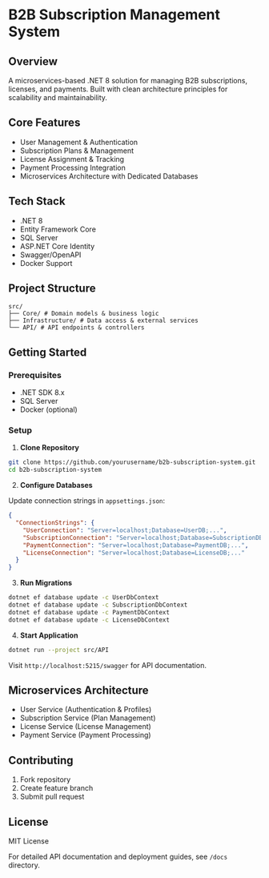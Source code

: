 # B2B Subscription Management System

## Overview

A microservices-based .NET 8 solution for managing B2B subscriptions, licenses, and payments. Built with clean architecture principles for scalability and maintainability.

## Core Features

- User Management & Authentication
- Subscription Plans & Management
- License Assignment & Tracking
- Payment Processing Integration
- Microservices Architecture with Dedicated Databases

## Tech Stack

- .NET 8
- Entity Framework Core
- SQL Server
- ASP.NET Core Identity
- Swagger/OpenAPI
- Docker Support

## Project Structure

```
src/
├── Core/ # Domain models & business logic
├── Infrastructure/ # Data access & external services
└── API/ # API endpoints & controllers
```

## Getting Started

### Prerequisites

- .NET SDK 8.x
- SQL Server
- Docker (optional)

### Setup

1. **Clone Repository**

```bash
git clone https://github.com/yourusername/b2b-subscription-system.git
cd b2b-subscription-system
```

2. **Configure Databases**

Update connection strings in `appsettings.json`:

```json
{
  "ConnectionStrings": {
    "UserConnection": "Server=localhost;Database=UserDB;...",
    "SubscriptionConnection": "Server=localhost;Database=SubscriptionDB;...",
    "PaymentConnection": "Server=localhost;Database=PaymentDB;...",
    "LicenseConnection": "Server=localhost;Database=LicenseDB;..."
  }
}
```

3. **Run Migrations**

```bash
dotnet ef database update -c UserDbContext
dotnet ef database update -c SubscriptionDbContext
dotnet ef database update -c PaymentDbContext
dotnet ef database update -c LicenseDbContext
```

4. **Start Application**

```bash
dotnet run --project src/API
```

Visit `http://localhost:5215/swagger` for API documentation.

## Microservices Architecture

- User Service (Authentication & Profiles)
- Subscription Service (Plan Management)
- License Service (License Management)
- Payment Service (Payment Processing)

## Contributing

1. Fork repository
2. Create feature branch
3. Submit pull request

## License

MIT License

For detailed API documentation and deployment guides, see `/docs` directory.
